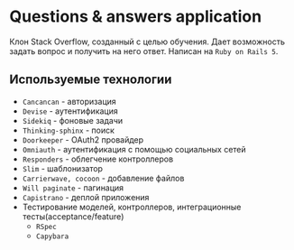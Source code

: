 # Questions & answers application
Клон Stack Overflow, созданный с целью обучения. Дает возможность задать вопрос и получить на него ответ.
Написан на `Ruby on Rails 5`.

## Используемые технологии
- `Cancancan` - авторизация
- `Devise` - аутентификация
- `Sidekiq` - фоновые задачи
- `Thinking-sphinx` - поиск
- `Doorkeeper` - OAuth2 провайдер
- `Omniauth` - аутентификация с помощью социальных сетей
- `Responders` - облегчение контроллеров
- `Slim` - шаблонизатор
- `Carrierwave, cocoon` - добавление файлов
- `Will paginate` - пагинация
- `Capistrano` - деплой приложения
- Тестирование моделей, контроллеров, интеграционные тесты(acceptance/feature)
  - `RSpec`
  - `Capybara`
